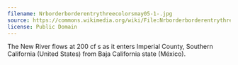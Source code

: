 ```yaml
---
filename: Nrborderborderentrythreecolorsmay05-1-.jpg
source: https://commons.wikimedia.org/wiki/File:Nrborderborderentrythreecolorsmay05-1-.JPG
license: Public Domain
---
```

The New River flows at 200 cf s as it enters Imperial County, Southern California (United States) from Baja California state (México).
